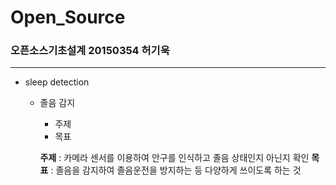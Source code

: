 # Open_Source
### 오픈소스기초설계 20150354 허기욱
---
* sleep detection
  - 졸음 감지
    + 주제
    + 목표
    
    __주제__ : 카메라 센서를 이용하여 안구를 인식하고 졸음 상태인지 아닌지 확인
    __목표__ : 졸음을 감지하여 졸음운전을 방지하는 등 다양하게 쓰이도록 하는 것
